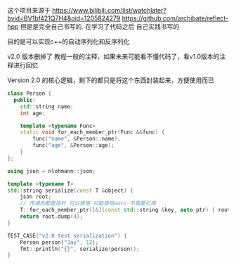 这个项目来源于
https://www.bilibili.com/list/watchlater?bvid=BV1bf421Q7H4&oid=1205824279
https://github.com/archibate/reflect-hpp
但是是完全自己书写的. 在学习了代码之后 自己实践书写的

目的是可以实现c++的自动序列化和反序列化


v2.0 版本删掉了 教程一般的注释，如果未来可能看不懂代码了，看v1.0版本的注释进行回忆

Version 2.0 的核心逻辑，剩下的都只是将这个东西封装起来，方便使用而已
```cpp
class Person {
  public:
    std::string name;
    int age;

    template <typename Func>
    static void for_each_member_ptr(Func &&func) {
        func("name", &Person::name);
        func("age", &Person::age);
    }
};

using json = nlohmann::json;

template <typename T>
std::string serialize(const T &object) {
    json root;
    // 传递的都是指针 可以使用 只能使用auto 不需要引用
    T::for_each_member_ptr([&](const std::string &key, auto ptr) { root[key] = object.*ptr; });
    return root.dump(4);
}

TEST_CASE("v2.0 test serialization") {
    Person person{"Jay", 12};
    fmt::println("{}", serialize(person));
}
```